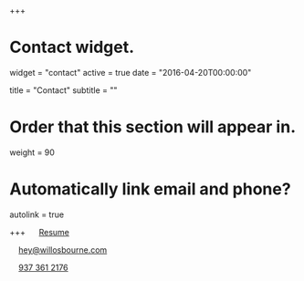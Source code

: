 +++
# Contact widget.
widget = "contact"
active = true
date = "2016-04-20T00:00:00"

title = "Contact"
subtitle = ""

# Order that this section will appear in.
weight = 90

# Automatically link email and phone?
autolink = true

+++
<i class="fa fa-file fa-2x"></i>&nbsp;&nbsp;&nbsp;&nbsp; [Resume](files/resume/will-osbourne-resume.pdf)

<i class="fa fa-envelope fa-2x"></i>&nbsp;&nbsp;&nbsp; [hey@willosbourne.com](mailto:hey@willosbourne.com)

<i class="fa fa-phone fa-2x"></i> &nbsp;&nbsp;&nbsp;&nbsp;[937 361 2176](tel:9373612176)

